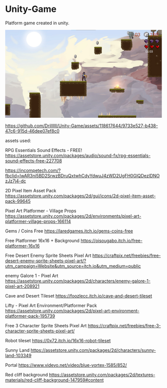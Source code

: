 # Unity-Game
Platform game created in unity.

![alt text](https://github.com/Drillllll/Unity-Game/blob/main/game_screenshot.jpg?raw=true)



https://github.com/Drillllll/Unity-Game/assets/118617644/9733e527-b438-47c6-915d-46dee07ef8c0


assets used:

RPG Essentials Sound Effects - FREE!
https://assetstore.unity.com/packages/audio/sound-fx/rpg-essentials-sound-effects-free-227708

https://incompetech.com/?fbclid=IwAR3ni5BD2SrwzBDruQxtwhCdyYdwuJ4zWD2UgFH0GlQDezlDNOzJz7j4-dc

2D Pixel Item Asset Pack
https://assetstore.unity.com/packages/2d/gui/icons/2d-pixel-item-asset-pack-99645

Pixel Art Platformer - Village Props
https://assetstore.unity.com/packages/2d/environments/pixel-art-platformer-village-props-166114

Gems / Coins Free
https://laredgames.itch.io/gems-coins-free

Free Platformer 16x16 + Background
https://oisougabo.itch.io/free-platformer-16x16

Free Desert Enemy Sprite Sheets Pixel Art
https://craftpix.net/freebies/free-desert-enemy-sprite-sheets-pixel-art/?utm_campaign=Website&utm_source=itch.io&utm_medium=public

enemy Galore 1 - Pixel Art
https://assetstore.unity.com/packages/2d/characters/enemy-galore-1-pixel-art-208921

Cave and Desert Tileset
https://foozlecc.itch.io/cave-and-desert-tileset

Lifty - Pixel Art Environment/Platformer Pack
https://assetstore.unity.com/packages/2d/pixel-art-environment-platformer-pack-195739

Free 3 Character Sprite Sheets Pixel Art
https://craftpix.net/freebies/free-3-character-sprite-sheets-pixel-art/

Robot tileset
https://0x72.itch.io/16x16-robot-tileset

Sunny Land
https://assetstore.unity.com/packages/2d/characters/sunny-land-103349

Portal 
https://www.videvo.net/video/blue-vortex-1585/852/

Red cliff background
https://assetstore.unity.com/packages/2d/textures-materials/red-cliff-background-147959#content
